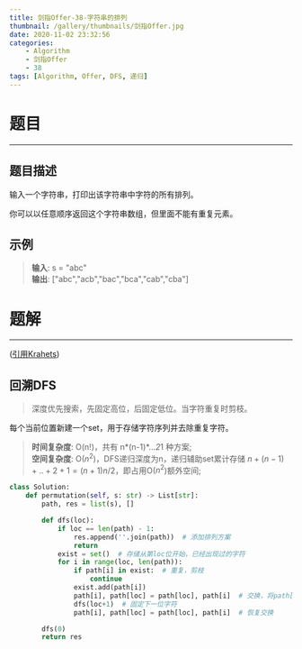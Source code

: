 ```yaml
---
title: 剑指Offer-38-字符串的排列
thumbnail: /gallery/thumbnails/剑指Offer.jpg
date: 2020-11-02 23:32:56
categories:
    - Algorithm  
    - 剑指Offer  
    - 38
tags: [Algorithm, Offer, DFS, 递归]
---
```


# 题目
---
## 题目描述
输入一个字符串，打印出该字符串中字符的所有排列。  

你可以以任意顺序返回这个字符串数组，但里面不能有重复元素。
<!-- more -->

## 示例
> **输入**: s = "abc"  
> **输出**: ["abc","acb","bac","bca","cab","cba"]

# 题解
---
([引用Krahets](https://leetcode-cn.com/problems/zi-fu-chuan-de-pai-lie-lcof/solution/mian-shi-ti-38-zi-fu-chuan-de-pai-lie-hui-su-fa-by/))
## 回溯DFS
> 深度优先搜索，先固定高位，后固定低位。当字符重复时剪枝。

每个当前位置新建一个set，用于存储字符序列并去除重复字符。

> **时间复杂度**: O(n!)，共有 n*(n-1)*...*2*1 种方案;  
> **空间复杂度**: O($n^2$)，DFS递归深度为n，递归辅助set累计存储 $n+(n-1)+..+2+1=(n+1)n/2$，即占用O($n^2$)额外空间;

```python
class Solution:
    def permutation(self, s: str) -> List[str]:
        path, res = list(s), []

        def dfs(loc):
            if loc == len(path) - 1:
                res.append(''.join(path))  # 添加排列方案
                return
            exist = set()  # 存储从第loc位开始，已经出现过的字符
            for i in range(loc, len(path)):
                if path[i] in exist:  # 重复，剪枝
                    continue
                exist.add(path[i])
                path[i], path[loc] = path[loc], path[i]  # 交换，将path[i]固定在第loc位
                dfs(loc+1)  # 固定下一位字符
                path[i], path[loc] = path[loc], path[i]  # 恢复交换

        dfs(0)
        return res
```
